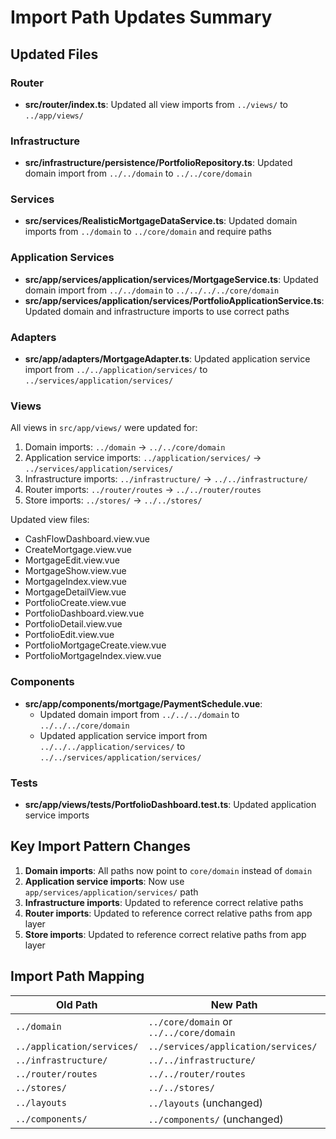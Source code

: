 # Import Path Updates Summary

## Updated Files

### Router

- **src/router/index.ts**: Updated all view imports from `../views/` to `../app/views/`

### Infrastructure

- **src/infrastructure/persistence/PortfolioRepository.ts**: Updated domain import from `../../domain` to `../../core/domain`

### Services

- **src/services/RealisticMortgageDataService.ts**: Updated domain imports from `../domain` to `../core/domain` and require paths

### Application Services

- **src/app/services/application/services/MortgageService.ts**: Updated domain import from `../../domain` to `../../../../core/domain`
- **src/app/services/application/services/PortfolioApplicationService.ts**: Updated domain and infrastructure imports to use correct paths

### Adapters

- **src/app/adapters/MortgageAdapter.ts**: Updated application service import from `../../application/services/` to `../services/application/services/`

### Views

All views in `src/app/views/` were updated for:

1. Domain imports: `../domain` → `../../core/domain`
2. Application service imports: `../application/services/` → `../services/application/services/`
3. Infrastructure imports: `../infrastructure/` → `../../infrastructure/`
4. Router imports: `../router/routes` → `../../router/routes`
5. Store imports: `../stores/` → `../../stores/`

Updated view files:

- CashFlowDashboard.view.vue
- CreateMortgage.view.vue
- MortgageEdit.view.vue
- MortgageShow.view.vue
- MortgageIndex.view.vue
- MortgageDetailView.vue
- PortfolioCreate.view.vue
- PortfolioDashboard.view.vue
- PortfolioDetail.view.vue
- PortfolioEdit.view.vue
- PortfolioMortgageCreate.view.vue
- PortfolioMortgageIndex.view.vue

### Components

- **src/app/components/mortgage/PaymentSchedule.vue**:
  - Updated domain import from `../../../domain` to `../../../core/domain`
  - Updated application service import from `../../../application/services/` to `../../services/application/services/`

### Tests

- **src/app/views/**tests**/PortfolioDashboard.test.ts**: Updated application service imports

## Key Import Pattern Changes

1. **Domain imports**: All paths now point to `core/domain` instead of `domain`
2. **Application service imports**: Now use `app/services/application/services/` path
3. **Infrastructure imports**: Updated to reference correct relative paths
4. **Router imports**: Updated to reference correct relative paths from app layer
5. **Store imports**: Updated to reference correct relative paths from app layer

## Import Path Mapping

| Old Path                   | New Path                                |
| -------------------------- | --------------------------------------- |
| `../domain`                | `../core/domain` or `../../core/domain` |
| `../application/services/` | `../services/application/services/`     |
| `../infrastructure/`       | `../../infrastructure/`                 |
| `../router/routes`         | `../../router/routes`                   |
| `../stores/`               | `../../stores/`                         |
| `../layouts`               | `../layouts` (unchanged)                |
| `../components/`           | `../components/` (unchanged)            |
